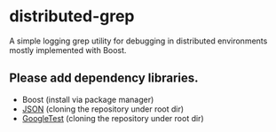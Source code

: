 # distributed-grep
A simple logging grep utility for debugging in distributed environments mostly implemented with Boost.

## Please add dependency libraries.
- Boost (install via package manager)
- [JSON](https://github.com/nlohmann/json) (cloning the repository under root dir)
- [GoogleTest](https://github.com/google/googletest) (cloning the repository under root dir)


